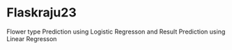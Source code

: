 # Flaskraju23
Flower type Prediction using Logistic Regresson and Result Prediction using Linear Regresson
